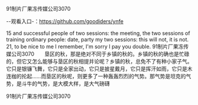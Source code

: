 91制片厂果冻传媒公司3070

--观看入口-：https://github.com/goodiders/ynfe

15 and successful people of two sessions: the meeting, the two sessions of training ordinary people: date, party my two sessions: this will not, it is not.
21, to be nice to me I remember, I'm sorry I pay you double.
91制片厂果冻传媒公司3070　　垦区的秋，那是绝对不同于乡镇的秋的。乡镇的秋的确也是忙碌的，但它又怎么能够与垦区的秋相提并论呢？乡镇的秋，总免不了有种小家子气。它只是银镰飞舞，它只是全家出动，它只是披星戴月，它只是挥汗如雨，它只是木连枷的抡起……而垦区的秋呢，则更多了一种轰轰烈烈的气势。那气势是坦克的气势，是斗牛的气势，是大模大样，是大气磅礴

91制片厂果冻传媒公司3070
